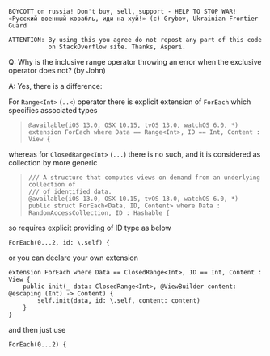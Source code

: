 ```
BOYCOTT on russia! Don't buy, sell, support - HELP TO STOP WAR!
«Русский военный корабль, иди на хуй!» (c) Grybov, Ukrainian Frontier Guard

ATTENTION: By using this you agree do not repost any part of this code
           on StackOverflow site. Thanks, Asperi.
```

Q: Why is the inclusive range operator throwing an error when the exclusive operator does not? (by John)

A: Yes, there is a difference:

For `Range<Int>` (`..<`) operator there is explicit extension of `ForEach` which specifies associated types

>     @available(iOS 13.0, OSX 10.15, tvOS 13.0, watchOS 6.0, *)
>     extension ForEach where Data == Range<Int>, ID == Int, Content : View {

whereas for `ClosedRange<Int>` (`...`) there is no such, and it is considered as collection by more generic

>     /// A structure that computes views on demand from an underlying collection of
>     /// of identified data.
>     @available(iOS 13.0, OSX 10.15, tvOS 13.0, watchOS 6.0, *)
>     public struct ForEach<Data, ID, Content> where Data : RandomAccessCollection, ID : Hashable {

so requires explicit providing of ID type as below

    ForEach(0...2, id: \.self) {

or you can declare your own extension

    extension ForEach where Data == ClosedRange<Int>, ID == Int, Content : View {
        public init(_ data: ClosedRange<Int>, @ViewBuilder content: @escaping (Int) -> Content) {
            self.init(data, id: \.self, content: content)
        }
    }

and then just use

    ForEach(0...2) {

